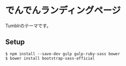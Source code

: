 でんでんランディングページ
============

Tumblrのテーマです。

## Setup

```
$ npm install --save-dev gulp gulp-ruby-sass bower
$ bower install bootstrap-sass-official
```